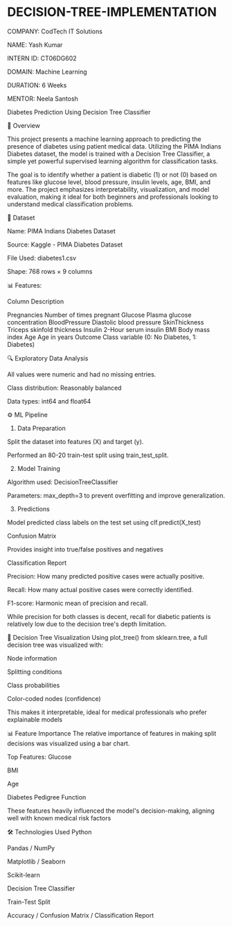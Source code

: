 # DECISION-TREE-IMPLEMENTATION

COMPANY: CodTech IT Solutions

NAME: Yash Kumar

INTERN ID: CT06DG602

DOMAIN: Machine Learning

DURATION: 6 Weeks

MENTOR: Neela Santosh

Diabetes Prediction Using Decision Tree Classifier

📌 Overview

This project presents a machine learning approach to predicting the presence of diabetes using patient medical data. Utilizing the PIMA Indians Diabetes dataset, the model is trained with a Decision Tree Classifier, a simple yet powerful supervised learning algorithm for classification tasks.

The goal is to identify whether a patient is diabetic (1) or not (0) based on features like glucose level, blood pressure, insulin levels, age, BMI, and more. The project emphasizes interpretability, visualization, and model evaluation, making it ideal for both beginners and professionals looking to understand medical classification problems.

📂 Dataset

Name: PIMA Indians Diabetes Dataset

Source: Kaggle - PIMA Diabetes Dataset

File Used: diabetes1.csv

Shape: 768 rows × 9 columns

📊 Features:

Column	          Description

Pregnancies      	Number of times pregnant
Glucose	          Plasma glucose concentration
BloodPressure	    Diastolic blood pressure
SkinThickness	    Triceps skinfold thickness
Insulin	          2-Hour serum insulin
BMI	              Body mass index
Age	              Age in years
Outcome	          Class variable (0: No Diabetes, 1: Diabetes)

🔍 Exploratory Data Analysis

All values were numeric and had no missing entries.

Class distribution: Reasonably balanced

Data types: int64 and float64

⚙️ ML Pipeline
1. Data Preparation
   
Split the dataset into features (X) and target (y).

Performed an 80-20 train-test split using train_test_split.

2. Model Training
   
Algorithm used: DecisionTreeClassifier

Parameters: max_depth=3 to prevent overfitting and improve generalization.

3. Predictions
   
Model predicted class labels on the test set using clf.predict(X_test)

Confusion Matrix

Provides insight into true/false positives and negatives

 Classification Report
 
 Precision: How many predicted positive cases were actually positive.

Recall: How many actual positive cases were correctly identified.

F1-score: Harmonic mean of precision and recall.

While precision for both classes is decent, recall for diabetic patients is relatively low due to the decision tree's depth limitation.

🌲 Decision Tree Visualization
Using plot_tree() from sklearn.tree, a full decision tree was visualized with:

Node information

Splitting conditions

Class probabilities

Color-coded nodes (confidence)

This makes it interpretable, ideal for medical professionals who prefer explainable models

📊 Feature Importance
The relative importance of features in making split decisions was visualized using a bar chart.

Top Features:
Glucose

BMI

Age

Diabetes Pedigree Function

These features heavily influenced the model's decision-making, aligning well with known medical risk factors

🛠️ Technologies Used
Python

Pandas / NumPy

Matplotlib / Seaborn

Scikit-learn

Decision Tree Classifier

Train-Test Split

Accuracy / Confusion Matrix / Classification Report
